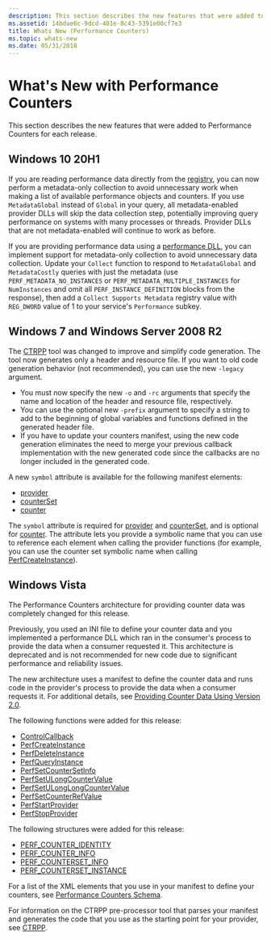 ```yaml
---
description: This section describes the new features that were added to Performance Counters for each release.
ms.assetid: 14bdae6c-9dcd-401e-8c43-5391e00cf7e3
title: Whats New (Performance Counters)
ms.topic: whats-new
ms.date: 05/31/2018
---
```


# What's New with Performance Counters

This section describes the new features that were added to Performance Counters for each release.

## Windows 10 20H1

If you are reading performance data directly from the [registry](using-the-registry-functions-to-consume-counter-data.md), you can now perform a metadata-only collection to avoid unnecessary work when making a list of available performance objects and counters. If you use `MetadataGlobal` instead of `Global` in your query, all metadata-enabled provider DLLs will skip the data collection step, potentially improving query performance on systems with many processes or threads. Provider DLLs that are not metadata-enabled will continue to work as before.

If you are providing performance data using a [performance DLL](providing-counter-data-using-a-performance-dll.md), you can implement support for metadata-only collection to avoid unnecessary data collection. Update your `Collect` function to respond to `MetadataGlobal` and `MetadataCostly` queries with just the metadata (use `PERF_METADATA_NO_INSTANCES` or `PERF_METADATA_MULTIPLE_INSTANCES` for `NumInstances` and omit all `PERF_INSTANCE_DEFINITION` blocks from the response), then add a `Collect Supports Metadata` registry value with `REG_DWORD` value of 1 to your service's `Performance` subkey.

## Windows 7 and Windows Server 2008 R2

The [CTRPP](ctrpp.md) tool was changed to improve and simplify code generation. The tool now generates only a header and resource file. If you want to old code generation behavior (not recommended), you can use the new `-legacy` argument.

- You must now specify the new `-o` and `-rc` arguments that specify the name and location of the header and resource file, respectively.
- You can use the optional new `-prefix` argument to specify a string to add to the beginning of global variables and functions defined in the generated header file.
- If you have to update your counters manifest, using the new code generation eliminates the need to merge your previous callback implementation with the new generated code since the callbacks are no longer included in the generated code.

A new `symbol` attribute is available for the following manifest elements:

- [provider](/windows/desktop/PerfCtrs/performance-counters-provider--counters--element)
- [counterSet](/windows/desktop/PerfCtrs/performance-counters-counterset--provider--element)
- [counter](/windows/desktop/PerfCtrs/performance-counters-counter--counterset--element)

The `symbol` attribute is required for [provider](/windows/desktop/PerfCtrs/performance-counters-provider--counters--element) and [counterSet](/windows/desktop/PerfCtrs/performance-counters-counterset--provider--element), and is optional for [counter](/windows/desktop/PerfCtrs/performance-counters-counter--counterset--element). The attribute lets you provide a symbolic name that you can use to reference each element when calling the provider functions (for example, you can use the counter set symbolic name when calling [PerfCreateInstance](/windows/desktop/api/Perflib/nf-perflib-perfcreateinstance)).

## Windows Vista

The Performance Counters architecture for providing counter data was completely changed for this release.

Previously, you used an INI file to define your counter data and you implemented a performance DLL which ran in the consumer's process to provide the data when a consumer requested it. This architecture is deprecated and is not recommended for new code due to significant performance and reliability issues.

The new architecture uses a manifest to define the counter data and runs code in the provider's process to provide the data when a consumer requests it. For additional details, see [Providing Counter Data Using Version 2.0](providing-counter-data-using-version-2-0.md).

The following functions were added for this release:

- [ControlCallback](/windows/desktop/api/Perflib/nc-perflib-perflibrequest)
- [PerfCreateInstance](/windows/desktop/api/Perflib/nf-perflib-perfcreateinstance)
- [PerfDeleteInstance](/windows/desktop/api/Perflib/nf-perflib-perfdeleteinstance)
- [PerfQueryInstance](/windows/desktop/api/Perflib/nf-perflib-perfqueryinstance)
- [PerfSetCounterSetInfo](/windows/desktop/api/Perflib/nf-perflib-perfsetcountersetinfo)
- [PerfSetULongCounterValue](/windows/desktop/api/Perflib/nf-perflib-perfsetulongcountervalue)
- [PerfSetULongLongCounterValue](/windows/desktop/api/Perflib/nf-perflib-perfsetulonglongcountervalue)
- [PerfSetCounterRefValue](/windows/desktop/api/Perflib/nf-perflib-perfsetcounterrefvalue)
- [PerfStartProvider](/windows/desktop/api/Perflib/nf-perflib-perfstartprovider)
- [PerfStopProvider](/windows/desktop/api/Perflib/nf-perflib-perfstopprovider)

The following structures were added for this release:

- [PERF\_COUNTER\_IDENTITY](/windows/desktop/api/Perflib/ns-perflib-perf_counter_identity)
- [PERF\_COUNTER\_INFO](/windows/desktop/api/Perflib/ns-perflib-perf_counter_info)
- [PERF\_COUNTERSET\_INFO](/windows/desktop/api/Perflib/ns-perflib-perf_counterset_info)
- [PERF\_COUNTERSET\_INSTANCE](/windows/desktop/api/Perflib/ns-perflib-perf_counterset_instance)

For a list of the XML elements that you use in your manifest to define your counters, see [Performance Counters Schema](performance-counters-schema.md).

For information on the CTRPP pre-processor tool that parses your manifest and generates the code that you use as the starting point for your provider, see [CTRPP](ctrpp.md).
